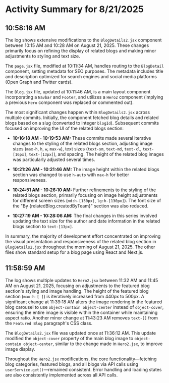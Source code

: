 # Activity Summary for 8/21/2025

## 10:58:16 AM
The log shows extensive modifications to the `BlogDetails2.jsx` component between 10:15 AM and 10:28 AM on August 21, 2025.  These changes primarily focus on refining the display of related blogs and making minor adjustments to styling and text size.

The `page.jsx` file, modified at 10:11:34 AM, handles routing to the `BlogDetail` component, setting metadata for SEO purposes.  The metadata includes title and description optimized for search engines and social media platforms (Open Graph and Twitter cards).

The `Blog.jsx` file, updated at 10:11:46 AM,  is a main layout component incorporating a `Navbar` and `Footer`, and utilizes a `Hero2` component (implying a previous `Hero` component was replaced or commented out).


The most significant changes happen within `BlogDetails2.jsx` across multiple commits.  Initially, the component fetched blog details and related blogs based on a slug (converted to integer `blogId`).  Subsequent commits focused on improving the UI of the related blogs section:

* **10:16:18 AM - 10:19:53 AM:**  These commits made several iterative changes to the styling of the related blogs section, adjusting image sizes (`max-h`, `h`, `w`, `max-w`),  text sizes (`text-sm`, `text-md`, `text-xl`, `text-[16px]`, `text-[13px]`),  and spacing.  The height of the related blog images was particularly adjusted several times.

* **10:21:26 AM - 10:21:46 AM:** The image height within the related blogs section was changed to use `h-auto` with `max-h` for better responsiveness.

* **10:24:51 AM - 10:26:10 AM:** Further refinements to the styling of the related blogs section, primarily focusing on image height adjustments for different screen sizes (`md:h-[150px]`, `lg:h-[130px]`).  The font size of the "By {relatedBlog.createdByTeam}" section was also reduced.

* **10:27:19 AM - 10:28:06 AM:** The final changes in this series involved updating the text size for the author and date information in the related blogs section to `text-[13px]`.

In summary, the majority of development effort concentrated on improving the visual presentation and responsiveness of the related blog section in `BlogDetails2.jsx` throughout the morning of August 21, 2025.  The other files show standard setup for a blog page using React and Next.js.


## 11:58:59 AM
The log shows multiple updates to `Hero2.jsx` between 11:32 AM and 11:45 AM on August 21, 2025, focusing on adjustments to the featured blog section's styling and image handling.  The height of the featured blog section (`max-h-[ ]`)  is iteratively increased from 440px to 500px.  A significant change at 11:39:18 AM  alters the image rendering in the featured blog carousel to use `object-contain object-center` instead of `object-cover`, ensuring the entire image is visible within the container while maintaining aspect ratio.  Another minor change at 11:43:23 AM removes `text-[]` from the `Featured Blog` paragraph's CSS class.

The `BlogDetails2.jsx` file was updated once at 11:36:12 AM. This update modified the `object-cover` property of the main blog image to `object-contain object-center`, similar to the change made in `Hero2.jsx`,  to improve image display.

Throughout the `Hero2.jsx` modifications, the core functionality—fetching blog categories, featured blogs, and all blogs via API calls using `userService.get()`—remained consistent.  Error handling and loading states are also consistently implemented across all API calls.
